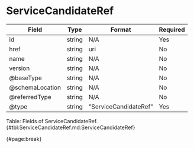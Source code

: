 <!--
    ATTENTION: This file was generated via gradle!
               Do NOT manually edit this file! Any such changes will be overwritten!
-->

# ServiceCandidateRef

| Field | Type | Format | Required |
| ------- | ------- | ------- | --- |
| id | string | N/A | Yes |
| href | string | uri | No |
| name | string | N/A | No |
| version | string | N/A | No |
| @baseType | string | N/A | No |
| @schemaLocation | string | N/A | No |
| @referredType | string | N/A | No |
| @type | string | "ServiceCandidateRef" | Yes |

Table: Fields of ServiceCandidateRef. {#tbl:ServiceCandidateRef.md:ServiceCandidateRef}

{#page:break}
